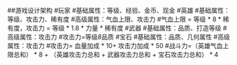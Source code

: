 ##游戏设计架构
#玩家
#基础属性：等级、经验、金币、现金
#英雄
#基础属性：等级、攻击力、稀有度
#高级属性：气血上限、攻击力
#气血上限 = 等级 * 8 * 稀有度，攻击力 = 等级 * 1.8 * 力量 * 稀有度
#武器
#基础属性：品质、打造等级
#高级属性：攻击力
#攻击力=等级*8*品质
#宝石
#基础属性：品质、几何属性
#高级属性：攻击力
#攻击力= 血量加成 * 10+ 攻击力加成 * 50
#战斗力=（英雄气血上限总和） * 8 + （英雄攻击力总和 + 武器攻击力总和 + 宝石攻击力总和） * 4
